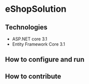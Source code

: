 # eShopSolution
## Technologies
- ASP.NET core 3.1
- Entity Framework Core 3.1
## How to configure and run

## How to contribute